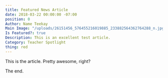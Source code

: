 ```yaml
---
title: Featured News Article
date: 2018-03-22 00:00:00 -07:00
position: 0
Author: Name Teekay
Main Image: "/uploads/26151456_576455216019885_233882564362764288_n.jpg"
Is Featured?: true
Description: This is an excellent test article.
Category: Teacher Spotlight
thing: red
---
```


This is the article. Pretty awesome, right?

The end.
